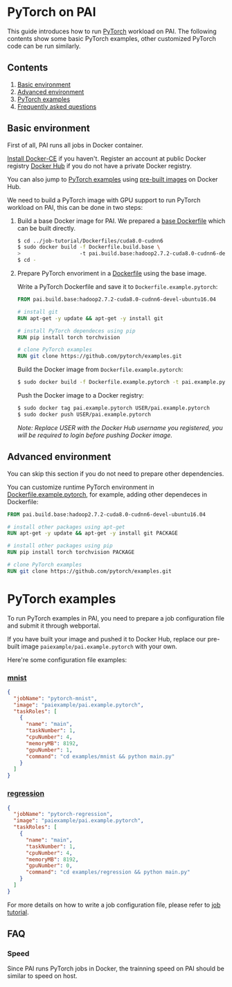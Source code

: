 <!--
  Copyright (c) Microsoft Corporation
  All rights reserved.

  MIT License

  Permission is hereby granted, free of charge, to any person obtaining a copy of this software and associated
  documentation files (the "Software"), to deal in the Software without restriction, including without limitation
  the rights to use, copy, modify, merge, publish, distribute, sublicense, and/or sell copies of the Software, and
  to permit persons to whom the Software is furnished to do so, subject to the following conditions:
  The above copyright notice and this permission notice shall be included in all copies or substantial portions of the Software.

  THE SOFTWARE IS PROVIDED *AS IS*, WITHOUT WARRANTY OF ANY KIND, EXPRESS OR IMPLIED, INCLUDING
  BUT NOT LIMITED TO THE WARRANTIES OF MERCHANTABILITY, FITNESS FOR A PARTICULAR PURPOSE AND
  NONINFRINGEMENT. IN NO EVENT SHALL THE AUTHORS OR COPYRIGHT HOLDERS BE LIABLE FOR ANY CLAIM,
  DAMAGES OR OTHER LIABILITY, WHETHER IN AN ACTION OF CONTRACT, TORT OR OTHERWISE, ARISING FROM,
  OUT OF OR IN CONNECTION WITH THE SOFTWARE OR THE USE OR OTHER DEALINGS IN THE SOFTWARE.
-->


# PyTorch on PAI

This guide introduces how to run [PyTorch](http://pytorch.org/) workload on PAI.
The following contents show some basic PyTorch examples, other customized PyTorch code can be run similarly.


## Contents

1. [Basic environment](#basic-environment)
2. [Advanced environment](#advanced-environment)
3. [PyTorch examples](#pytorch-examples)
4. [Frequently asked questions](#faq)


## Basic environment

First of all, PAI runs all jobs in Docker container.

[Install Docker-CE](https://docs.docker.com/install/linux/docker-ce/ubuntu/) if you haven't. Register an account at public Docker registry [Docker Hub](https://hub.docker.com/) if you do not have a private Docker registry.

You can also jump to [PyTorch examples](#pytorch-examples) using [pre-built images](https://hub.docker.com/r/paiexample/pai.example.pytorch/) on Docker Hub.

We need to build a PyTorch image with GPU support to run PyTorch workload on PAI, this can be done in two steps:

1. Build a base Docker image for PAI. We prepared a [base Dockerfile](../../job-tutorial/Dockerfiles/cuda8.0-cudnn6/Dockerfile.build.base) which can be built directly.

    ```bash
    $ cd ../job-tutorial/Dockerfiles/cuda8.0-cudnn6
    $ sudo docker build -f Dockerfile.build.base \
    >                   -t pai.build.base:hadoop2.7.2-cuda8.0-cudnn6-devel-ubuntu16.04 .
    $ cd -
    ```

2. Prepare PyTorch envoriment in a [Dockerfile](./Dockerfile.example.pytorch) using the base image.

    Write a PyTorch Dockerfile and save it to `Dockerfile.example.pytorch`:

    ```dockerfile
    FROM pai.build.base:hadoop2.7.2-cuda8.0-cudnn6-devel-ubuntu16.04

    # install git
    RUN apt-get -y update && apt-get -y install git

    # install PyTorch dependeces using pip
    RUN pip install torch torchvision

    # clone PyTorch examples
    RUN git clone https://github.com/pytorch/examples.git
    ```

    Build the Docker image from `Dockerfile.example.pytorch`:

    ```bash
    $ sudo docker build -f Dockerfile.example.pytorch -t pai.example.pytorch .
    ```

    Push the Docker image to a Docker registry:

    ```bash
    $ sudo docker tag pai.example.pytorch USER/pai.example.pytorch
    $ sudo docker push USER/pai.example.pytorch
    ```
    *Note: Replace USER with the Docker Hub username you registered, you will be required to login before pushing Docker image.*


## Advanced environment

You can skip this section if you do not need to prepare other dependencies.

You can customize runtime PyTorch environment in [Dockerfile.example.pytorch](./Dockerfile.example.pytorch), for example, adding other dependeces in Dockerfile:

```dockerfile
FROM pai.build.base:hadoop2.7.2-cuda8.0-cudnn6-devel-ubuntu16.04

# install other packages using apt-get
RUN apt-get -y update && apt-get -y install git PACKAGE

# install other packages using pip
RUN pip install torch torchvision PACKAGE

# clone PyTorch examples
RUN git clone https://github.com/pytorch/examples.git
```


# PyTorch examples

To run PyTorch examples in PAI, you need to prepare a job configuration file and submit it through webportal.

If you have built your image and pushed it to Docker Hub, replace our pre-built image `paiexample/pai.example.pytorch` with your own.

Here're some configuration file examples:

### [mnist](https://github.com/pytorch/examples/tree/master/mnist)
```json
{
  "jobName": "pytorch-mnist",
  "image": "paiexample/pai.example.pytorch",
  "taskRoles": [
    {
      "name": "main",
      "taskNumber": 1,
      "cpuNumber": 4,
      "memoryMB": 8192,
      "gpuNumber": 1,
      "command": "cd examples/mnist && python main.py"
    }
  ]
}
```

### [regression](https://github.com/pytorch/examples/tree/master/regression)
```json
{
  "jobName": "pytorch-regression",
  "image": "paiexample/pai.example.pytorch",
  "taskRoles": [
    {
      "name": "main",
      "taskNumber": 1,
      "cpuNumber": 4,
      "memoryMB": 8192,
      "gpuNumber": 0,
      "command": "cd examples/regression && python main.py"
    }
  ]
}
```

For more details on how to write a job configuration file, please refer to [job tutorial](../../job-tutorial/README.md#json-config-file-for-job-submission).


## FAQ

### Speed

Since PAI runs PyTorch jobs in Docker, the trainning speed on PAI should be similar to speed on host.
